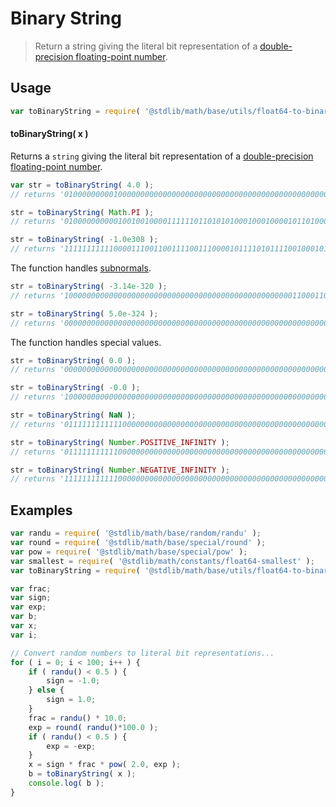 # Binary String

> Return a string giving the literal bit representation of a [double-precision floating-point number][ieee754].


<section class="usage">

## Usage

``` javascript
var toBinaryString = require( '@stdlib/math/base/utils/float64-to-binary-string' );
```

#### toBinaryString( x )

Returns a `string` giving the literal bit representation of a [double-precision floating-point number][ieee754].

``` javascript
var str = toBinaryString( 4.0 );
// returns '0100000000010000000000000000000000000000000000000000000000000000'

str = toBinaryString( Math.PI );
// returns '0100000000001001001000011111101101010100010001000010110100011000'

str = toBinaryString( -1.0e308 );
// returns '1111111111100001110011001111001110000101111010111100100010100000'
```

The function handles [subnormals][subnormals].

``` javascript
str = toBinaryString( -3.14e-320 );
// returns '1000000000000000000000000000000000000000000000000001100011010011'

str = toBinaryString( 5.0e-324 );
// returns '0000000000000000000000000000000000000000000000000000000000000001'
```

The function handles special values.

``` javascript
str = toBinaryString( 0.0 );
// returns '0000000000000000000000000000000000000000000000000000000000000000'

str = toBinaryString( -0.0 );
// returns '1000000000000000000000000000000000000000000000000000000000000000'

str = toBinaryString( NaN );
// returns '0111111111111000000000000000000000000000000000000000000000000000'

str = toBinaryString( Number.POSITIVE_INFINITY );
// returns '0111111111110000000000000000000000000000000000000000000000000000'

str = toBinaryString( Number.NEGATIVE_INFINITY );
// returns '1111111111110000000000000000000000000000000000000000000000000000'
```

</section>

<!-- /.usage -->


<section class="examples">

## Examples

``` javascript
var randu = require( '@stdlib/math/base/random/randu' );
var round = require( '@stdlib/math/base/special/round' );
var pow = require( '@stdlib/math/base/special/pow' );
var smallest = require( '@stdlib/math/constants/float64-smallest' );
var toBinaryString = require( '@stdlib/math/base/utils/float64-to-binary-string' );

var frac;
var sign;
var exp;
var b;
var x;
var i;

// Convert random numbers to literal bit representations...
for ( i = 0; i < 100; i++ ) {
    if ( randu() < 0.5 ) {
        sign = -1.0;
    } else {
        sign = 1.0;
    }
    frac = randu() * 10.0;
    exp = round( randu()*100.0 );
    if ( randu() < 0.5 ) {
        exp = -exp;
    }
    x = sign * frac * pow( 2.0, exp );
    b = toBinaryString( x );
    console.log( b );
}
```

</section>

<!-- /.examples -->


<section class="links">

[ieee754]: https://en.wikipedia.org/wiki/IEEE_754-1985
[subnormals]: https://en.wikipedia.org/wiki/Denormal_number

</section>

<!-- /.links -->
